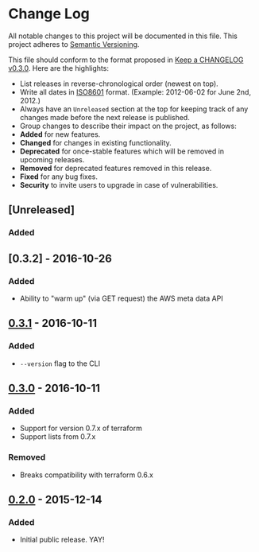 # Change Log
All notable changes to this project will be documented in this file.
This project adheres to [Semantic Versioning](http://semver.org/).

This file should conform to the format proposed in 
[Keep a CHANGELOG v0.3.0](http://keepachangelog.com/en/0.3.0/).
Here are the highlights:

* List releases in reverse-chronological order (newest on top).
* Write all dates in [ISO8601](https://xkcd.com/1179/) format. (Example: 2012-06-02 for June 2nd, 2012.)
* Always have an `Unreleased` section at the top for keeping track of any changes made before the next release is published.
* Group changes to describe their impact on the project, as follows:
 * __Added__ for new features.
 * __Changed__ for changes in existing functionality.
 * __Deprecated__ for once-stable features which will be removed in upcoming releases.
 * __Removed__ for deprecated features removed in this release.
 * __Fixed__ for any bug fixes.
 * __Security__ to invite users to upgrade in case of vulnerabilities.

## [Unreleased]
### Added

## [0.3.2] - 2016-10-26
### Added
- Ability to "warm up" (via GET request) the AWS meta data API

## [0.3.1] - 2016-10-11
### Added
- `--version` flag to the CLI

## [0.3.0] - 2016-10-11
### Added
- Support for version 0.7.x of terraform
- Support lists from 0.7.x

### Removed
- Breaks compatibility with terraform 0.6.x

## [0.2.0] - 2015-12-14
### Added
- Initial public release. YAY!

[0.3.1]: https://github.com/virtru/tfstate/compare/v0.3.1...HEAD
[0.3.0]: https://github.com/virtru/tfstate/compare/v0.3.0...v0.3.0
[0.2.0]: https://github.com/virtru/tfstate/compare/v0.2.0...v0.3.0
